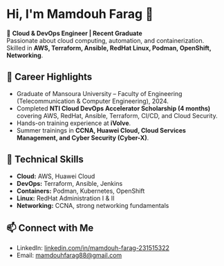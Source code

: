 # Hi, I'm Mamdouh Farag 👋

🚀 **Cloud & DevOps Engineer | Recent Graduate**  
Passionate about cloud computing, automation, and containerization.  
Skilled in **AWS, Terraform, Ansible, RedHat Linux, Podman, OpenShift, Networking**.  

## 🎯 Career Highlights
- Graduate of Mansoura University – Faculty of Engineering (Telecommunication & Computer Engineering), 2024.  
- Completed **NTI Cloud DevOps Accelerator Scholarship (4 months)** covering AWS, RedHat, Ansible, Terraform, CI/CD, and Cloud Security.  
- Hands-on training experience at **iVolve**.  
- Summer trainings in **CCNA, Huawei Cloud, Cloud Services Management, and Cyber Security (Cyber-X)**.  

## 🔧 Technical Skills
- **Cloud:** AWS, Huawei Cloud  
- **DevOps:** Terraform, Ansible, Jenkins  
- **Containers:** Podman, Kubernetes, OpenShift  
- **Linux:** RedHat Administration I & II  
- **Networking:** CCNA, strong networking fundamentals  

## 📫 Connect with Me
- LinkedIn: [linkedin.com/in/mamdouh-farag-231515322](https://www.linkedin.com/in/mamdouh-farag-231515322/)  
- Email: mamdouhfarag88@gmail.com
